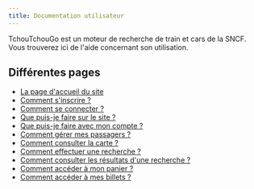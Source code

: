 ```yaml
---
title: Documentation utilisateur
---
```


TchouTchouGo est un moteur de recherche de train et cars de la SNCF.
Vous trouverez ici de l'aide concernant son utilisation.

## Différentes pages

* [La page d'accueil du site](accueil.md)
* [Comment s'inscrire ?](signup.md) 
* [Comment se connecter ?](login.md)
* [Que puis-je faire sur le site ?](actions_utilisateur.md)
* [Que puis-je faire avec mon compte ?](compte.md)
* [Comment gérer mes passagers ?](passagers.md)
* [Comment consulter la carte ?](map.md)
* [Comment effectuer une recherche ?](search.md)
* [Comment consulter les résultats d'une recherche ?](searchResult.md)
* [Comment accéder à mon panier ?](cart.md)
* [Comment accéder à mes billets ?](tickets.md)
